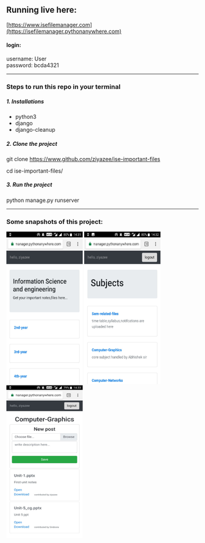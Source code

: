 ## Running live here:
[https://www.isefilemanager.com](https://isefilemanager.pythonanywhere.com)

#### login:
username: User  
password: bcda4321

___

### Steps to run this repo in your terminal

##### 1. Installations
* python3  
* django  
* django-cleanup


##### 2. Clone the project

git clone https://www.github.com/ziyazee/ise-important-files

cd ise-important-files/

##### 3. Run the project

python manage.py runserver

___

### Some snapshots of this project:
<img src="markdown_images/1.jpeg" width="200" height="400">
<img src="markdown_images/2.jpeg" width="200" height="400">
<img src="markdown_images/3.jpeg" width="200" height="400">
